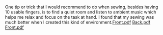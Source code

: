 One tip or trick that I would recommend to do when sewing, besides having 10 usable fingers, is to find a quiet room and listen to ambient music which helps me relax and focus on the task at hand. I found that my sewing was much better when I created this kind of environment.[Front.pdf](https://github.com/JakobGC/jakobgc.github.io/files/10788338/Front.pdf)
[Back.pdf](https://github.com/JakobGC/jakobgc.github.io/files/10788340/Back.pdf)
[Front.pdf](https://github.com/JakobGC/jakobgc.github.io/files/10788342/Front.pdf)

